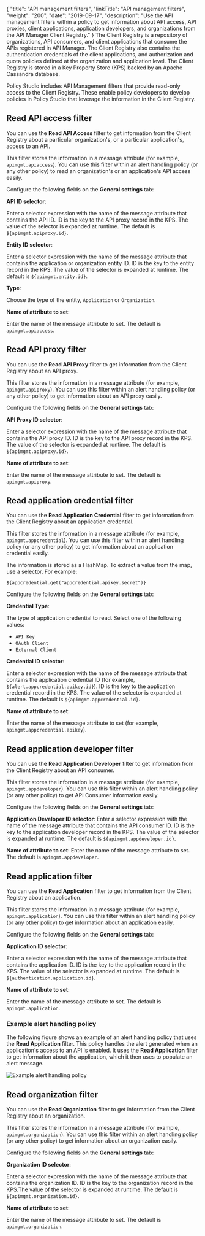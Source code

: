 {
"title": "API management filters",
  "linkTitle": "API management filters",
  "weight": "200",
  "date": "2019-09-17",
  "description": "Use the API management filters within a policy to get information about API access, API proxies, client applications, application developers, and organizations from the API Manager Client Registry."
}
The Client Registry is a repository of organizations, API consumers, and client applications that consume the APIs registered in API Manager. The Client Registry also contains the authentication credentials of the client applications, and authorization and quota policies defined at the organization and application level. The Client Registry is stored in a Key Property Store (KPS) backed by an Apache Cassandra database.

Policy Studio includes API Management filters that provide read-only access to the Client Registry. These enable policy developers to develop policies in Policy Studio that leverage the information in the Client Registry.

## Read API access filter

You can use the **Read API Access** filter to get information from the Client Registry about a particular organization's, or a particular application's, access to an API.

This filter stores the information in a message attribute (for example, `apimgmt.apiaccess`). You can use this filter within an alert handling policy (or any other policy) to read an organization's or an application's API access easily.

Configure the following fields on the **General settings** tab:

**API ID selector**:

Enter a selector expression with the name of the message attribute that contains the API ID. ID is the key to the API proxy record in the KPS. The value of the selector is expanded at runtime. The default is `${apimgmt.apiproxy.id}`.

**Entity ID selector**:

Enter a selector expression with the name of the message attribute that contains the application or organization entity ID. ID is the key to the entity record in the KPS. The value of the selector is expanded at runtime. The default is `${apimgmt.entity.id}`.

**Type**:

Choose the type of the entity, `Application` or `Organization`.

**Name of attribute to set**:

Enter the name of the message attribute to set. The default is `apimgmt.apiaccess`.

## Read API proxy filter

You can use the **Read API Proxy** filter to get information from the Client Registry about an API proxy.

This filter stores the information in a message attribute (for example, `apimgmt.apiproxy`). You can use this filter within an alert handling policy (or any other policy) to get information about an API proxy easily.

Configure the following fields on the **General settings** tab:

**API Proxy ID selector**:

Enter a selector expression with the name of the message attribute that contains the API proxy ID. ID is the key to the API proxy record in the KPS. The value of the selector is expanded at runtime. The default is `${apimgmt.apiproxy.id}`.

**Name of attribute to set**:

Enter the name of the message attribute to set. The default is `apimgmt.apiproxy`.

## Read application credential filter

You can use the **Read Application Credential** filter to get information from the Client Registry about an application credential.

This filter stores the information in a message attribute (for example, `apimgmt.appcredential`). You can use this filter within an alert handling policy (or any other policy) to get information about an application credential easily.

The information is stored as a HashMap. To extract a value from the map, use a selector. For example:

```
${appcredential.get("appcredential.apikey.secret")}
```

Configure the following fields on the **General settings** tab:

**Credential Type**:

The type of application credential to read. Select one of the following values:

* `API Key`
* `OAuth Client`
* `External Client`

**Credential ID selector**:

Enter a selector expression with the name of the message attribute that contains the application credential ID (for example, `${alert.appcredential.apikey.id}`). ID is the key to the application credential record in the KPS. The value of the selector is expanded at runtime. The default is `${apimgmt.appcredential.id}`.

**Name of attribute to set**:

Enter the name of the message attribute to set (for example, `apimgmt.appcredential.apikey`).

## Read application developer filter

You can use the **Read Application Developer** filter to get information from the Client Registry about an API consumer.

This filter stores the information in a message attribute (for example, `apimgmt.appdeveloper`). You can use this filter within an alert handling policy (or any other policy) to get API Consumer information easily.

Configure the following fields on the **General settings** tab:

**Application Developer ID selector**: Enter a selector expression with the name of the message attribute that contains the API consumer ID. ID is the key to the application developer record in the KPS. The value of the selector is expanded at runtime. The default is `${apimgmt.appdeveloper.id}`.

**Name of attribute to set**: Enter the name of the message attribute to set. The default is `apimgmt.appdeveloper`.

## Read application filter

You can use the **Read Application** filter to get information from the Client Registry about an application.

This filter stores the information in a message attribute (for example, `apimgmt.application`). You can use this filter within an alert handling policy (or any other policy) to get information about an application easily.

Configure the following fields on the **General settings** tab:

**Application ID selector**:

Enter a selector expression with the name of the message attribute that contains the application ID. ID is the key to the application record in the KPS. The value of the selector is expanded at runtime. The default is `${authentication.application.id}`.

**Name of attribute to set**:

Enter the name of the message attribute to set. The default is `apimgmt.application`.

### Example alert handling policy

The following figure shows an example of an alert handling policy that uses the **Read Application** filter. This policy handles the alert generated when an application's access to an API is enabled. It uses the **Read Application** filter to get information about the application, which it then uses to populate an alert message.

![Example alert handling policy](/Images/docbook/images/api_mgmt/api_mgmt_alert_handling.png)

## Read organization filter

You can use the **Read Organization** filter to get information from the Client Registry about an organization.

This filter stores the information in a message attribute (for example, `apimgmt.organization`). You can use this filter within an alert handling policy (or any other policy) to get information about an organization easily.

Configure the following fields on the **General settings** tab:

**Organization ID selector**:

Enter a selector expression with the name of the message attribute that contains the organization ID. ID is the key to the organization record in the KPS.The value of the selector is expanded at runtime. The default is `${apimgmt.organization.id}`.

**Name of attribute to set**:

Enter the name of the message attribute to set. The default is `apimgmt.organization`.